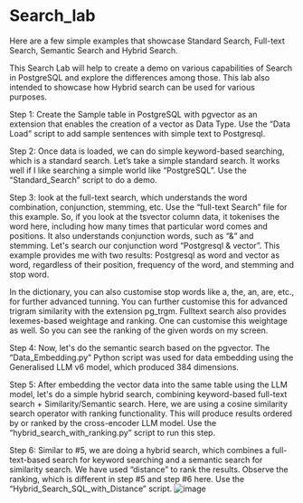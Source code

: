 # Search_lab

Here are a few simple examples that showcase Standard Search, Full-text Search, Semantic Search and Hybrid Search.


This Search Lab will help to create a demo on various capabilities of Search in PostgreSQL and explore the differences among those. This lab also intended to showcase how Hybrid search can be used for various purposes.

Step 1: Create the Sample table in PostgreSQL with pgvector as an extension that enables the creation of a vector as Data Type. Use the “Data Load” script to add sample sentences with simple text to Postgresql.

Step 2:  Once data is loaded, we can do simple keyword-based searching, which is a standard search. Let’s take a simple standard search. It works well if I like searching a simple world like “PostgreSQL”. Use the “Standard_Search” script to do a demo.

Step 3: look at the full-text search, which understands the word combination, conjunction, stemming, etc.  Use the “full-text Search” file for this example. So, if you look at the tsvector column data, it tokenises the word here, including how many times that particular word comes and positions. It also understands conjunction words, such as “&” and stemming. Let's search our conjunction word “Postgresql & vector”. This example provides me with two results: Postgresql as word and vector as word, regardless of their position, frequency of the word, and stemming and stop word.

In the dictionary, you can also customise stop words like a, the, an, are, etc., for further advanced tunning. You can further customise this for advanced trigram similarity with the extension pg_trgm.
Fulltext search also provides lexemes-based weightage and ranking. One can customise this weightage as well. So you can see the ranking of the given words on my screen.

Step 4: Now, let's do the semantic search based on the pgvector. The “Data_Embedding.py” Python script was used for data embedding using the Generalised LLM v6 model, which produced 384 dimensions. 

Step 5: After embedding the vector data into the same table using the LLM model, let's do a simple hybrid search, combining keyword-based full-text search + Similarity/Semantic search. Here, we are using a cosine similarity search operator with ranking functionality. This will produce results ordered by or ranked by the cross-encoder LLM model. Use the “hybrid_search_with_ranking.py” script to run this step.

Step 6: Similar to #5, we are doing a hybrid search, which combines a full-text-based search for keyword searching and a semantic search for similarity search. We have used “distance” to rank the results. Observe the ranking, which is different in step #5 and step #6 here.  Use the “Hybrid_Search_SQL_with_Distance” script.
![image](https://github.com/user-attachments/assets/6f17af52-9974-42af-a4ce-1d53a536cd42)
